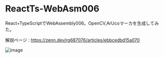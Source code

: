 # ReactTs-WebAsm006
React+TypeScriptでWebAssembly006。OpenCV,ArUcoマーカを生成してみた。

解説ページ : https://zenn.dev/rg687076/articles/ebbcedbd15a070

![image](https://github.com/aaaa1597/ReactTs-WebAsm006/assets/27885482/b4fa72a5-ad3d-4f4e-a9d8-81f5225d908c)
